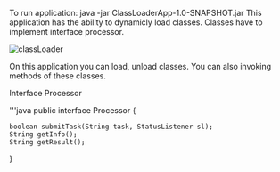 To run application: java -jar ClassLoaderApp-1.0-SNAPSHOT.jar
This application has the ability to dynamicly load classes. Classes have to implement interface processor.

![classLoader](https://github.com/Maurycjo/Maurycy_Niewczas_Portfolio/assets/59066809/2a0c03fc-319d-4dd8-a2a2-f0c141c5526a)

On this application you can load, unload classes. You can also invoking methods of these classes. 

Interface Processor

'''java
public interface Processor {
	
	boolean submitTask(String task, StatusListener sl);
	String getInfo();
	String getResult();
}
